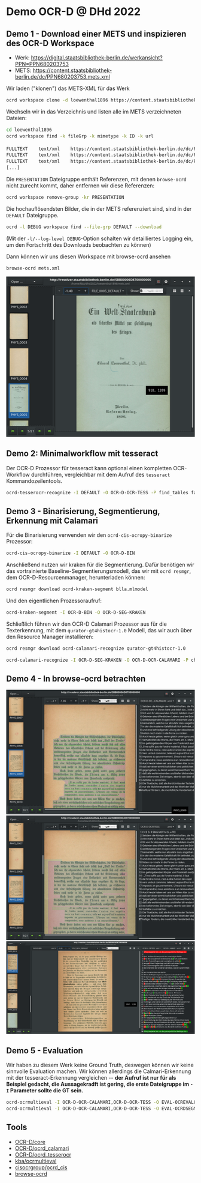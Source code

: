 # Demo OCR-D @ DHd 2022

## Demo 1 - Download einer METS und inspizieren des OCR-D Workspace

* Werk: https://digital.staatsbibliothek-berlin.de/werkansicht?PPN=PPN680203753
* METS: https://content.staatsbibliothek-berlin.de/dc/PPN680203753.mets.xml

Wir laden ("klonen") das METS-XML für das Werk

```sh
ocrd workspace clone -d loewenthal1896 https://content.staatsbibliothek-berlin.de/dc/PPN680203753.mets.xml
```

Wechseln wir in das Verzeichnis und listen alle im METS verzeichneten Dateien:

```sh
cd loewenthal1896
ocrd workspace find -k fileGrp -k mimetype -k ID -k url

FULLTEXT	text/xml	https://content.staatsbibliothek-berlin.de/dc/PPN680203753-00000001.ocr.xml	FILE_0001_FULLTEXT
FULLTEXT	text/xml	https://content.staatsbibliothek-berlin.de/dc/PPN680203753-00000002.ocr.xml	FILE_0002_FULLTEXT
FULLTEXT	text/xml	https://content.staatsbibliothek-berlin.de/dc/PPN680203753-00000003.ocr.xml	FILE_0003_FULLTEXT
[...]
```

Die `PRESENTATION` Dateigruppe enthält Referenzen, mit denen `browse-ocrd` nicht zurecht kommt, daher entfernen wir diese Referenzen:

```sh
ocrd workspace remove-group -kr PRESENTATION
```

Die hochauflösendsten Bilder, die in der METS referenziert sind, sind in der
`DEFAULT` Dateigruppe.

```sh
ocrd -l DEBUG workspace find --file-grp DEFAULT --download
```

(Mit der `-l/--log-level DEBUG`-Option schalten wir detailliertes Logging ein, um den Fortschritt des Downloads beobachten zu können)

Dann können wir uns diesen Workspace mit browse-ocrd ansehen

```sh
browse-ocrd mets.xml
```

![](screenshots/browse-ocrd-01.png)

## Demo 2: Minimalworkflow mit tesseract

Der OCR-D Prozessor für tesseract kann optional einen kompletten OCR-Workflow durchführen, vergleichbar mit dem Aufruf des `tesseract` Kommandozeilentools.

```sh
ocrd-tesserocr-recognize -I DEFAULT -O OCR-D-OCR-TESS -P find_tables false -P textequiv_level word -P segmentation_level region -P model Fraktur
```

## Demo 3 - Binarisierung, Segmentierung, Erkennung mit Calamari

Für die Binarisierung verwenden wir den `ocrd-cis-ocropy-binarize` Prozessor:

```sh
ocrd-cis-ocropy-binarize -I DEFAULT -O OCR-D-BIN
```

Anschließend nutzen wir kraken für die Segmentierung. Dafür benötigen wir das vortrainierte Baseline-Segmentierungsmodell, das wir mit `ocrd resmgr`, dem OCR-D-Resourcenmanager, herunterladen können:

```sh
ocrd resmgr download ocrd-kraken-segment blla.mlmodel
```

Und den eigentlichen Prozessoraufruf:

```sh
ocrd-kraken-segment -I OCR-D-BIN -O OCR-D-SEG-KRAKEN
```

Schließlich führen wir den OCR-D Calamari Prozessor aus für die Texterkennung, mit dem `qurator-gt4histocr-1.0` Modell, das wir auch über den Resource Manager installieren:

```sh
ocrd resmgr download ocrd-calamari-recognize qurator-gt4histocr-1.0
```

```sh
ocrd-calamari-recognize -I OCR-D-SEG-KRAKEN -O OCR-D-OCR-CALAMARI -P checkpoint_dir qurator-gt4histocr-1.0
```

## Demo 4 - In browse-ocrd betrachten

![](screenshots/browse-ocrd-02.png)
![](screenshots/browse-ocrd-03.png)
![](screenshots/browse-ocrd-04.png)

## Demo 5 - Evaluation

Wir haben zu diesem Werk keine Ground Truth, deswegen können wir keine sinnvolle Evaluation machen. Wir können allerdings die Calmari-Erkennung mit der tesseract-Erkennung vergleichen -- **der Aufruf ist nur für als Beispiel gedacht, die Aussagekradft ist gering, die erste Dateigruppe im `-I` Parameter sollte die GT sein.**

```sh
ocrd-ocrmultieval -I OCR-D-OCR-CALAMARI,OCR-D-OCR-TESS -O EVAL-OCREVALUATION-CALAMARI-TESS -P backend ocrevalUAtion
ocrd-ocrmultieval -I OCR-D-OCR-CALAMARI,OCR-D-OCR-TESS -O EVAL-OCRDSEGMENTEVALUATE-CALAMARI-TESS -P backend OcrdSegmentEvaluate
```

## Tools

* [OCR-D/core](https://github.com/OCR-D/core)
* [OCR-D/ocrd\_calamari](https://github.com/OCR-D/ocrd_calamari)
* [OCR-D/ocrd\_tesserocr](https://github.com/OCR-D/ocrd_tesserocr)
* [kba/ocrmultieval](https://github.com/kba/ocrmultieval)
* [cisocrgroup/ocrd\_cis](https://github.com/OCR-D/ocrd_cis)
* [browse-ocrd](https://github.com/hnesk/browse-ocrd)

